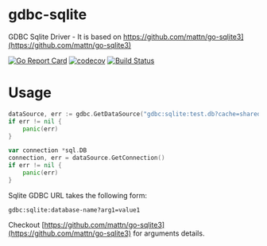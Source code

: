 # gdbc-sqlite
GDBC Sqlite Driver - It is based on https://github.com/mattn/go-sqlite3](https://github.com/mattn/go-sqlite3)

[![Go Report Card](https://goreportcard.com/badge/github.com/go-gdbc/gdbc-sqlite)](https://goreportcard.com/report/github.com/go-gdbc/gdbc-sqlite)
[![codecov](https://codecov.io/gh/go-gdbc/gdbc-sqlite/branch/main/graph/badge.svg?token=1O1KF6HIHH)](https://codecov.io/gh/go-gdbc/gdbc-sqlite)
[![Build Status](https://travis-ci.com/go-gdbc/gdbc-sqlite.svg?branch=main)](https://travis-ci.com/go-gdbc/gdbc-sqlite)

# Usage
```go
dataSource, err := gdbc.GetDataSource("gdbc:sqlite:test.db?cache=shared&mode=memory")
if err != nil {
    panic(err)
}

var connection *sql.DB
connection, err = dataSource.GetConnection()
if err != nil {
    panic(err)
}
```

Sqlite GDBC URL takes the following form:

```
gdbc:sqlite:database-name?arg1=value1
```

Checkout [https://github.com/mattn/go-sqlite3](https://github.com/mattn/go-sqlite3) for arguments details.
